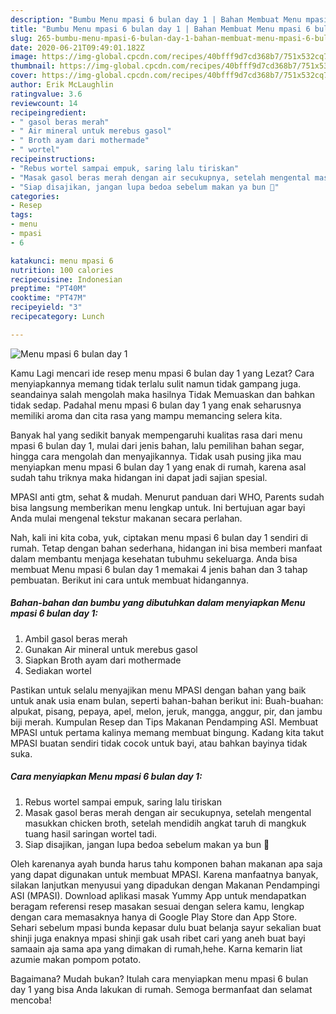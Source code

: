 ```yaml
---
description: "Bumbu Menu mpasi 6 bulan day 1 | Bahan Membuat Menu mpasi 6 bulan day 1 Yang Enak Dan Mudah"
title: "Bumbu Menu mpasi 6 bulan day 1 | Bahan Membuat Menu mpasi 6 bulan day 1 Yang Enak Dan Mudah"
slug: 265-bumbu-menu-mpasi-6-bulan-day-1-bahan-membuat-menu-mpasi-6-bulan-day-1-yang-enak-dan-mudah
date: 2020-06-21T09:49:01.182Z
image: https://img-global.cpcdn.com/recipes/40bfff9d7cd368b7/751x532cq70/menu-mpasi-6-bulan-day-1-foto-resep-utama.jpg
thumbnail: https://img-global.cpcdn.com/recipes/40bfff9d7cd368b7/751x532cq70/menu-mpasi-6-bulan-day-1-foto-resep-utama.jpg
cover: https://img-global.cpcdn.com/recipes/40bfff9d7cd368b7/751x532cq70/menu-mpasi-6-bulan-day-1-foto-resep-utama.jpg
author: Erik McLaughlin
ratingvalue: 3.6
reviewcount: 14
recipeingredient:
- " gasol beras merah"
- " Air mineral untuk merebus gasol"
- " Broth ayam dari mothermade"
- " wortel"
recipeinstructions:
- "Rebus wortel sampai empuk, saring lalu tiriskan"
- "Masak gasol beras merah dengan air secukupnya, setelah mengental masukkan chicken broth, setelah mendidih angkat taruh di mangkuk tuang hasil saringan wortel tadi."
- "Siap disajikan, jangan lupa bedoa sebelum makan ya bun 🥰"
categories:
- Resep
tags:
- menu
- mpasi
- 6

katakunci: menu mpasi 6 
nutrition: 100 calories
recipecuisine: Indonesian
preptime: "PT40M"
cooktime: "PT47M"
recipeyield: "3"
recipecategory: Lunch

---
```



![Menu mpasi 6 bulan day 1](https://img-global.cpcdn.com/recipes/40bfff9d7cd368b7/751x532cq70/menu-mpasi-6-bulan-day-1-foto-resep-utama.jpg)

Kamu Lagi mencari ide resep menu mpasi 6 bulan day 1 yang Lezat? Cara menyiapkannya memang tidak terlalu sulit namun tidak gampang juga. seandainya salah mengolah maka hasilnya Tidak Memuaskan dan bahkan tidak sedap. Padahal menu mpasi 6 bulan day 1 yang enak seharusnya memiliki aroma dan cita rasa yang mampu memancing selera kita.

Banyak hal yang sedikit banyak mempengaruhi kualitas rasa dari menu mpasi 6 bulan day 1, mulai dari jenis bahan, lalu pemilihan bahan segar, hingga cara mengolah dan menyajikannya. Tidak usah pusing jika mau menyiapkan menu mpasi 6 bulan day 1 yang enak di rumah, karena asal sudah tahu triknya maka hidangan ini dapat jadi sajian spesial.

MPASI anti gtm, sehat &amp; mudah. Menurut panduan dari WHO, Parents sudah bisa langsung memberikan menu lengkap untuk. Ini bertujuan agar bayi Anda mulai mengenal tekstur makanan secara perlahan.


Nah, kali ini kita coba, yuk, ciptakan menu mpasi 6 bulan day 1 sendiri di rumah. Tetap dengan bahan sederhana, hidangan ini bisa memberi manfaat dalam membantu menjaga kesehatan tubuhmu sekeluarga. Anda bisa membuat Menu mpasi 6 bulan day 1 memakai 4 jenis bahan dan 3 tahap pembuatan. Berikut ini cara untuk membuat hidangannya.

<!--inarticleads1-->

##### Bahan-bahan dan bumbu yang dibutuhkan dalam menyiapkan Menu mpasi 6 bulan day 1:

1. Ambil  gasol beras merah
1. Gunakan  Air mineral untuk merebus gasol
1. Siapkan  Broth ayam dari mothermade
1. Sediakan  wortel


Pastikan untuk selalu menyajikan menu MPASI dengan bahan yang baik untuk anak usia enam bulan, seperti bahan-bahan berikut ini: Buah-buahan: alpukat, pisang, pepaya, apel, melon, jeruk, mangga, anggur, pir, dan jambu biji merah. Kumpulan Resep dan Tips Makanan Pendamping ASI. Membuat MPASI untuk pertama kalinya memang membuat bingung. Kadang kita takut MPASI buatan sendiri tidak cocok untuk bayi, atau bahkan bayinya tidak suka. 

<!--inarticleads2-->

##### Cara menyiapkan Menu mpasi 6 bulan day 1:

1. Rebus wortel sampai empuk, saring lalu tiriskan
1. Masak gasol beras merah dengan air secukupnya, setelah mengental masukkan chicken broth, setelah mendidih angkat taruh di mangkuk tuang hasil saringan wortel tadi.
1. Siap disajikan, jangan lupa bedoa sebelum makan ya bun 🥰


Oleh karenanya ayah bunda harus tahu komponen bahan makanan apa saja yang dapat digunakan untuk membuat MPASI. Karena manfaatnya banyak, silakan lanjutkan menyusui yang dipadukan dengan Makanan Pendampingi ASI (MPASI). Download aplikasi masak Yummy App untuk mendapatkan beragam referensi resep masakan sesuai dengan selera kamu, lengkap dengan cara memasaknya hanya di Google Play Store dan App Store. Sehari sebelum mpasi bunda kepasar dulu buat belanja sayur sekalian buat shinji juga enaknya mpasi shinji gak usah ribet cari yang aneh buat bayi samaain aja sama apa yang dimakan di rumah,hehe. Karna kemarin liat azumie makan pompom potato. 

Bagaimana? Mudah bukan? Itulah cara menyiapkan menu mpasi 6 bulan day 1 yang bisa Anda lakukan di rumah. Semoga bermanfaat dan selamat mencoba!
